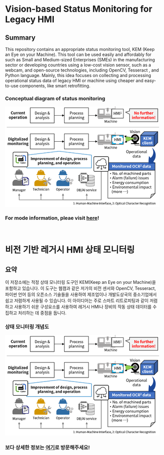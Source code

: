 # Vision-based Status Monitoring for Legacy HMI

## Summary
This repository contains an appropriate status monitoring tool, KEM (Keep an Eye on your Machine). This tool can be used easily and affordably for such as Small and Medium-sized Enterprises (SMEs) in the manufacturing sector or developing countries using a low-cost vision sensor, such as a webcam, and open-source technologies, including OpenCV, Tesseract , and Python language. Mainly, this idea focuses on collecting and processing operational status data of legacy HMI or machine using cheaper and easy-to-use components, like smart retrofitting.  

### Conceptual diagram of status monitoring  
![Proposed monitoring idea](/doc/concept-diagram-kem.png 'Proposed monitoring idea')  

### For mode information, pleae visit [here](https://hyungjungkim.notion.site/hyungjungkim/Vision-based-Status-Monitoring-for-Legacy-HMI-b3c092ed1e6144a7b158db1f119551ce)!  

<br>

# 비전 기반 레거시 HMI 상태 모니터링

## 요약 
이 저장소에는 적정 상태 모니터링 도구인 KEM(Keep an Eye on your Machine)을 포함하고 있습니다. 이 도구는 웹캠과 같은 저가의 비전 센서와 OpenCV, Tesseract, 파이썬 언어 등의 오픈소스 기술들을 사용하여 제조업이나 개발도상국의 중소기업에서 쉽고 저렴하게 사용될 수 있습니다. 이 아이디어는 주로 스마트 리트로피팅과 같이 저렴하고 사용하기 쉬운 구성요소를 사용하여 레거시 HMI나 장비의 작동 상태 데이터를 수집하고 처리하는 데 중점을 둡니다.

### 상태 모니터링 개념도  
![제안된 모니터링 아이디어](/doc/concept-diagram-kem.png '제안된 모니터링 아이디어')  

### 보다 상세한 정보는 [여기](https://hyungjungkim.notion.site/HMI-7b6145baf5ea4a6ab0a8daf56aadb39d)로 방문해주세요! 
